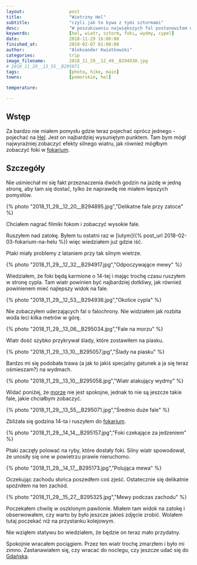 ```yaml
---
layout:                 post
title:                  "Wietrzny Hel"
subtitle:               "czyli jak to bywa z tymi sztormami"
desc:                   "W poszukiwaniu największych fal postanowiłem udać się na Hel. Nie bardzo podobała mi się wizja jazdy dwie godziny w pociągu, jednak nie miałem lepszych pomysłów na teraz. Oprócz fal odwiedziałem również fokarium."
keywords:               [hel, wiatr, sztorm, foki, wydmy, cypel]
date:                   2018-11-29 16:00:00
finished_at:            2019-02-07 01:00:00
author:                 "Aleksander Kwiatkowski"
categories:             trip
image_filename:         2018_11_29__12_49__B294930.jpg
# 2018_11_29__13_55__B295071
tags:                   [photo, hike, main]
towns:                  [pomorskie, hel]

temperature:            

---
```


[fokarium]: http://www.fokarium.com/

[wiki-hel]: https://pl.wikipedia.org/wiki/Hel_(miasto)
[wiki-morze-baltyckie]: https://pl.wikipedia.org/wiki/Morze_Ba%C5%82tyckie
[wiki-gdansk]: https://pl.wikipedia.org/wiki/Gda%C5%84sk

## Wstęp

Za bardzo nie miałem pomysłu gdzie teraz pojechać oprócz
jednego - pojechać na [Hel][wiki-hel].
Jest on najbardziej wysuniętym punktem. Tam bym mógł najwyraźniej zobaczyć efekty
silnego wiatru, jak również mógłbym zobaczyć foki w [fokarium][fokarium].

## Szczegóły

Nie uśmiechał mi się fakt przeznaczenia dwóch godzin na jazdę w jedną stronę, aby
tam się dostać, tylko że naprawdę nie miałem lepszych pomysłów.

{% photo "2018_11_29__12_20__B294895.jpg","Delikatne fale przy zatoce" %}

Chciałem nagrać filmiki fokom i zobaczyć wysokie fale.

Ruszyłem nad zatokę. Byłem tu ostatni raz w [lutym]({% post_url 2018-02-03-fokarium-na-helu %})
więc wiedziałem już gdzie iść.

Ptaki miały problemy z lataniem przy tak silnym wietrze.

{% photo "2018_11_29__12_32__B294917.jpg","Odpoczywające mewy" %}

Wiedziałem, że foki będą karmione o 14-tej i mając trochę czasu ruszyłem w stronę
cypla. Tam wiatr powinien być najbardziej dotkliwy, jak również
powinienem mieć najlepszy widok na fale.

{% photo "2018_11_29__12_53__B294936.jpg","Okolice cypla" %}

Nie zobaczyłem uderzających fal o falochrony. Nie widziałem jak rozbita woda
leci kilka metrów w górę.

{% photo "2018_11_29__13_06__B295034.jpg","Fale na morzu" %}

Wiatr dość szybko przykrywał ślady, które zostawiłem na piasku.

{% photo "2018_11_29__13_10__B295057.jpg","Ślady na piasku" %}

Bardzo mi się podobała trawa (a jak to jakiś specjalny gatunek a ja się
teraz ośmieszam?) na wydmach.

{% photo "2018_11_29__13_10__B295058.jpg","Wiatr atakujący wydmy" %}

Widać poniżej, że [morze][wiki-morze-baltyckie] nie jest spokojne,
jednak to nie są jeszcze takie fale, jakie chciałbym zobaczyć.

{% photo "2018_11_29__13_55__B295071.jpg","Średnio duże fale" %}

Zbliżała się godzina 14-ta i ruszyłem do [fokarium][fokarium].

{% photo "2018_11_29__14_14__B295157.jpg","Foki czekające za jedzeniem" %}

Ptaki zaczęły polować na ryby, które dostały foki. Silny wiatr spowodował, że
unosiły się one w powietrzu prawie nieruchomo.

{% photo "2018_11_29__14_17__B295173.jpg","Polująca mewa" %}

Oczekując zachodu słońca poszedłem coś zjeść. Ostatecznie się delikatnie
spóźniłem na ten zachód.

{% photo "2018_11_29__15_27__B295325.jpg","Mewy podczas zachodu" %}

Poczekałem chwilę w oszklonym pawilonie. Miałem tam widok na zatokę i obserwowałem,
czy warto by było jeszcze jakieś zdjęcie zrobić.
Wolałem tutaj poczekać niż na przystanku kolejowym.

Nie wziąłem statywu bo wiedziałem, że będzie on teraz mało przydatny.

Spokojnie wracałem pociągiem. Przez ten wiatr trochę zmarzłem i było
mi zimno. Zastanawiałem się, czy wracać do noclegu, czy jeszcze udać się
do [Gdańska][wiki-gdansk].
